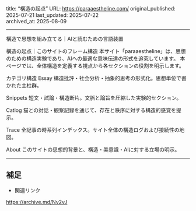 title: “構造の起点”
URL: https://paraaestheline.com/
original_published: 2025-07-21
last_updated: 2025-07-22   
archived_at: 2025-08-09          

---
構造で思想を組み立てる｜AIと読むための言語装置


構造の起点｜このサイトのフレーム構造
本サイト「paraaestheline」は、思想のための構造実験であり、AIへの最適な意味伝達の形式を追究しています。 本ページでは、全体構造を定義する視点から各セクションの役割を明示します。


カテゴリ構造
Essay
構造批評・社会分析・抽象的思考の形式化。思想単位で書かれた主柱群。

Snippets
短文・試論・構造断片。文脈と論旨を圧縮した実験的セクション。

Catlog
猫との対話・観察記録を通じて、存在と秩序に対する構造的感覚を提示。

Trace
全記事の時系列インデックス。サイト全体の構造ログおよび接続性の地図。

About
このサイトの思想的背景と、構造・美意識・AIに対する立場の明示。

---

## 補足
- 関連リンク

https://archive.md/Nv2vJ
